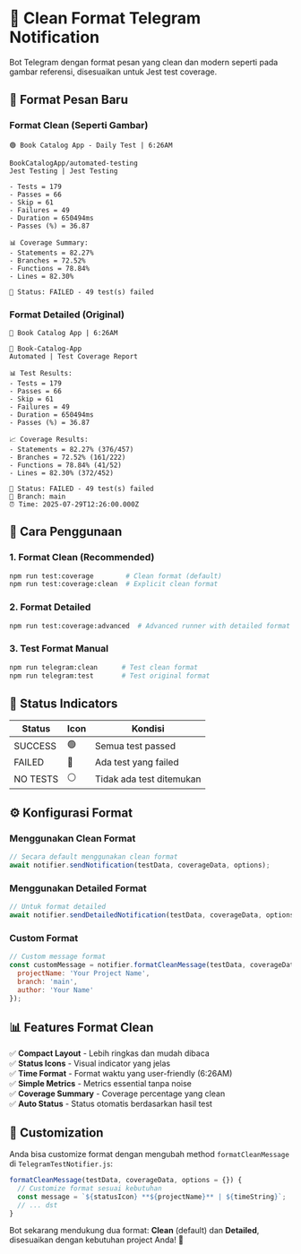 # 🎨 Clean Format Telegram Notification

Bot Telegram dengan format pesan yang clean dan modern seperti pada gambar referensi, disesuaikan untuk Jest test coverage.

## 📱 Format Pesan Baru

### **Format Clean (Seperti Gambar)**
```
🟢 Book Catalog App - Daily Test | 6:26AM

BookCatalogApp/automated-testing
Jest Testing | Jest Testing

- Tests = 179
- Passes = 66
- Skip = 61
- Failures = 49
- Duration = 650494ms
- Passes (%) = 36.87

📊 Coverage Summary:
- Statements = 82.27%
- Branches = 72.52%
- Functions = 78.84%
- Lines = 82.30%

🚨 Status: FAILED - 49 test(s) failed
```

### **Format Detailed (Original)**
```
🔴 Book Catalog App | 6:26AM

🔴 Book-Catalog-App
Automated | Test Coverage Report

📊 Test Results:
- Tests = 179
- Passes = 66
- Skip = 61
- Failures = 49
- Duration = 650494ms
- Passes (%) = 36.87

📈 Coverage Results:
- Statements = 82.27% (376/457)
- Branches = 72.52% (161/222)
- Functions = 78.84% (41/52)
- Lines = 82.30% (372/452)

🚨 Status: FAILED - 49 test(s) failed
🌿 Branch: main
⏰ Time: 2025-07-29T12:26:00.000Z
```

## 🚀 Cara Penggunaan

### **1. Format Clean (Recommended)**
```bash
npm run test:coverage        # Clean format (default)
npm run test:coverage:clean  # Explicit clean format
```

### **2. Format Detailed**
```bash
npm run test:coverage:advanced  # Advanced runner with detailed format
```

### **3. Test Format Manual**
```bash
npm run telegram:clean      # Test clean format
npm run telegram:test       # Test original format
```

## 🎯 Status Indicators

| Status | Icon | Kondisi |
|--------|------|---------|
| SUCCESS | 🟢 | Semua test passed |
| FAILED | 🔴 | Ada test yang failed |
| NO TESTS | ⚪ | Tidak ada test ditemukan |

## ⚙️ Konfigurasi Format

### **Menggunakan Clean Format**
```javascript
// Secara default menggunakan clean format
await notifier.sendNotification(testData, coverageData, options);
```

### **Menggunakan Detailed Format**
```javascript
// Untuk format detailed
await notifier.sendDetailedNotification(testData, coverageData, options);
```

### **Custom Format**
```javascript
// Custom message format
const customMessage = notifier.formatCleanMessage(testData, coverageData, {
  projectName: 'Your Project Name',
  branch: 'main',
  author: 'Your Name'
});
```

## 📊 Features Format Clean

✅ **Compact Layout** - Lebih ringkas dan mudah dibaca  
✅ **Status Icons** - Visual indicator yang jelas  
✅ **Time Format** - Format waktu yang user-friendly (6:26AM)  
✅ **Simple Metrics** - Metrics essential tanpa noise  
✅ **Coverage Summary** - Coverage percentage yang clean  
✅ **Auto Status** - Status otomatis berdasarkan hasil test  

## 🔧 Customization

Anda bisa customize format dengan mengubah method `formatCleanMessage` di `TelegramTestNotifier.js`:

```javascript
formatCleanMessage(testData, coverageData, options = {}) {
  // Customize format sesuai kebutuhan
  const message = `${statusIcon} **${projectName}** | ${timeString}`;
  // ... dst
}
```

Bot sekarang mendukung dua format: **Clean** (default) dan **Detailed**, disesuaikan dengan kebutuhan project Anda! 🎉
